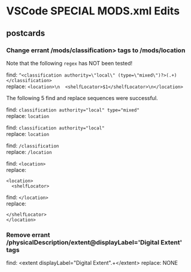 # VSCode SPECIAL MODS.xml Edits

## postcards

### Change errant /mods/classification> tags to /mods/location

Note that the following `regex` has NOT been tested!

find: `^<classification authority=\"local\" (type=\"mixed\")?>(.+)</classification>`  
replace: `<location>\n  <shelfLocator>$1</shelfLocator>\n</location>`  

The following 5 find and replace sequences were successful.  

find: `classification authority="local" type="mixed"`  
replace: `location`  

find: `classification authority="local"`  
replace: `location`  

find: `/classification`  
replace: `/location`  

find: `<location>`  
replace:   
```
<location>
  <shelfLocator>
```

find: `</location>`  
replace:  
```
</shelfLocator>
</location>
```

### Remove errant /physicalDescription/extent@displayLabel='Digital Extent' tags

find: <extent displayLabel="Digital Extent".+<\/extent>
replace: NONE


